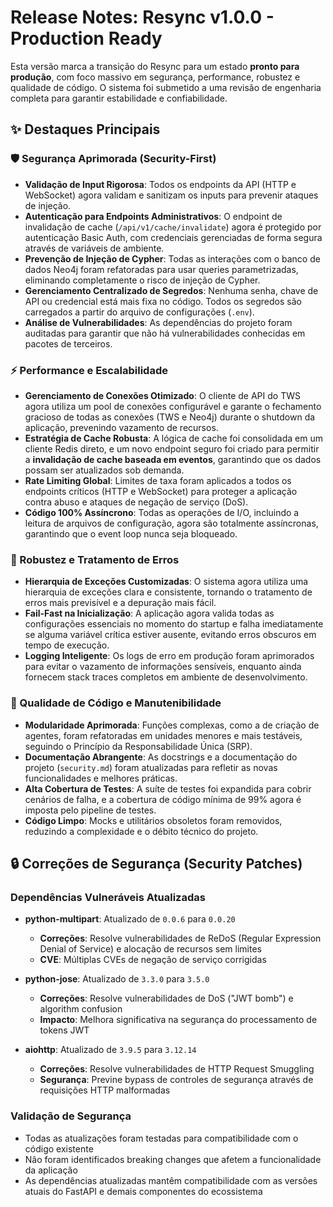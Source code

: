 # Release Notes: Resync v1.0.0 - Production Ready

Esta versão marca a transição do Resync para um estado **pronto para produção**, com foco massivo em segurança, performance, robustez e qualidade de código. O sistema foi submetido a uma revisão de engenharia completa para garantir estabilidade e confiabilidade.

## ✨ Destaques Principais

### 🛡️ Segurança Aprimorada (Security-First)

*   **Validação de Input Rigorosa**: Todos os endpoints da API (HTTP e WebSocket) agora validam e sanitizam os inputs para prevenir ataques de injeção.
*   **Autenticação para Endpoints Administrativos**: O endpoint de invalidação de cache (`/api/v1/cache/invalidate`) agora é protegido por autenticação Basic Auth, com credenciais gerenciadas de forma segura através de variáveis de ambiente.
*   **Prevenção de Injeção de Cypher**: Todas as interações com o banco de dados Neo4j foram refatoradas para usar queries parametrizadas, eliminando completamente o risco de injeção de Cypher.
*   **Gerenciamento Centralizado de Segredos**: Nenhuma senha, chave de API ou credencial está mais fixa no código. Todos os segredos são carregados a partir do arquivo de configurações (`.env`).
*   **Análise de Vulnerabilidades**: As dependências do projeto foram auditadas para garantir que não há vulnerabilidades conhecidas em pacotes de terceiros.

### ⚡ Performance e Escalabilidade

*   **Gerenciamento de Conexões Otimizado**: O cliente de API do TWS agora utiliza um pool de conexões configurável e garante o fechamento gracioso de todas as conexões (TWS e Neo4j) durante o shutdown da aplicação, prevenindo vazamento de recursos.
*   **Estratégia de Cache Robusta**: A lógica de cache foi consolidada em um cliente Redis direto, e um novo endpoint seguro foi criado para permitir a **invalidação de cache baseada em eventos**, garantindo que os dados possam ser atualizados sob demanda.
*   **Rate Limiting Global**: Limites de taxa foram aplicados a todos os endpoints críticos (HTTP e WebSocket) para proteger a aplicação contra abuso e ataques de negação de serviço (DoS).
*   **Código 100% Assíncrono**: Todas as operações de I/O, incluindo a leitura de arquivos de configuração, agora são totalmente assíncronas, garantindo que o event loop nunca seja bloqueado.

### 🧱 Robustez e Tratamento de Erros

*   **Hierarquia de Exceções Customizadas**: O sistema agora utiliza uma hierarquia de exceções clara e consistente, tornando o tratamento de erros mais previsível e a depuração mais fácil.
*   **Fail-Fast na Inicialização**: A aplicação agora valida todas as configurações essenciais no momento do startup e falha imediatamente se alguma variável crítica estiver ausente, evitando erros obscuros em tempo de execução.
*   **Logging Inteligente**: Os logs de erro em produção foram aprimorados para evitar o vazamento de informações sensíveis, enquanto ainda fornecem stack traces completos em ambiente de desenvolvimento.

### 📝 Qualidade de Código e Manutenibilidade

*   **Modularidade Aprimorada**: Funções complexas, como a de criação de agentes, foram refatoradas em unidades menores e mais testáveis, seguindo o Princípio da Responsabilidade Única (SRP).
*   **Documentação Abrangente**: As docstrings e a documentação do projeto (`security.md`) foram atualizadas para refletir as novas funcionalidades e melhores práticas.
*   **Alta Cobertura de Testes**: A suíte de testes foi expandida para cobrir cenários de falha, e a cobertura de código mínima de 99% agora é imposta pelo pipeline de testes.
*   **Código Limpo**: Mocks e utilitários obsoletos foram removidos, reduzindo a complexidade e o débito técnico do projeto.

## 🔒 Correções de Segurança (Security Patches)

### Dependências Vulneráveis Atualizadas

*   **python-multipart**: Atualizado de `0.0.6` para `0.0.20`
    *   **Correções**: Resolve vulnerabilidades de ReDoS (Regular Expression Denial of Service) e alocação de recursos sem limites
    *   **CVE**: Múltiplas CVEs de negação de serviço corrigidas

*   **python-jose**: Atualizado de `3.3.0` para `3.5.0`
    *   **Correções**: Resolve vulnerabilidades de DoS ("JWT bomb") e algorithm confusion
    *   **Impacto**: Melhora significativa na segurança do processamento de tokens JWT

*   **aiohttp**: Atualizado de `3.9.5` para `3.12.14`
    *   **Correções**: Resolve vulnerabilidades de HTTP Request Smuggling
    *   **Segurança**: Previne bypass de controles de segurança através de requisições HTTP malformadas

### Validação de Segurança
*   Todas as atualizações foram testadas para compatibilidade com o código existente
*   Não foram identificados breaking changes que afetem a funcionalidade da aplicação
*   As dependências atualizadas mantêm compatibilidade com as versões atuais do FastAPI e demais componentes do ecossistema
